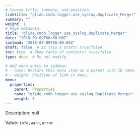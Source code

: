 ```yaml
---
# Course title, summary, and position.
linktitle: "glide.cmdb.logger.use_syslog.Duplicate_Merger"
summary: ""
weight: 1
# Page metadata.
title: "glide.cmdb.logger.use_syslog.Duplicate_Merger"
date: "2018-09-09T00:00:00Z"
lastmod: "2018-09-09T00:00:00Z"
draft: false  # Is this a draft? true/false
toc: true  # Show table of contents? true/false
type: docs  # Do not modify.

# Add menu entry to sidebar.
# - name: Declare this menu item as a parent with ID name.
# - weight: Position of link in menu.
menu:
  properties:
    parent: Properties
    name: "glide.cmdb.logger.use_syslog.Duplicate_Merger"
    weight: 1
---
```


Description: null


Value: `info,warn,error`